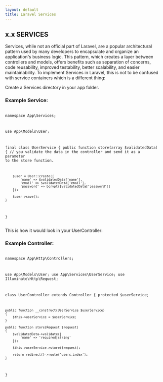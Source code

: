 ```yaml
---
layout: default
title: Laravel Services
---
```


<h2>x.x SERVICES</h2>
<p>Services, while not an official part of Laravel, are a popular architectural pattern used by many developers to encapsulate and organize an application's business logic. This pattern, which creates a layer between controllers and models, offers benefits such as separation of concerns, code reusability, improved testability, better scalability, and easier maintainability. To implement Services in Laravel, this is not to be confused with service containers which is a different thing:</p>

<p>Create a Services directory in your app folder.</p>

<h3>Example Service:</h3>
<div class="codesnippet-wrapper">
    <div class="line-numbers">
    </div>
    <pre class="codesnippet">
        <code>
<?php

namespace App\Services;

use App\Models\User;

final class UserService
{
    public function store(array $validatedData)
    {
        // you validate the data in the controller and send it as a parameter to the store function.

        $user = User::create([
            'name' => $validatedData['name'],
            'email' => $validatedData['email'],
            'password' => bcrypt($validatedData['password'])
        ]);

        $user->save();
    }
}
        </code>
    </pre>
</div>

<p>This is how it would look in your UserController:</p>

<h3>Example Controller:</h3>
<div class="codesnippet-wrapper">
    <div class="line-numbers">
    </div>
    <pre class="codesnippet">
        <code>
<?php

namespace App\Http\Controllers;

use App\Models\User;
use App\Services\UserService;
use Illuminate\Http\Request;

class UserController extends Controller
{
    protected $userService;

    public function __construct(UserService $userService)
    {
        $this->userService = $userService;
    }

    public function store(Request $request)
    {
        $validatedData->validate([
            'name' => 'required|string'
        ]);

        $this->userService->store($request);

        return redirect()->route('users.index');
    }
}
        </code>
    </pre>
</div>